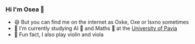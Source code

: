 ### Hi I'm Osea 👋
- 😄 But you can find me on the internet as Oxke, Oxe or Isxno sometimes
- 🌱 I'm currently studying AI 🤖 and Maths 🧮 at the [University of Pavia](https://web-en.unipv.it/)
- 🎵 Fun fact, I also play violin and viola
